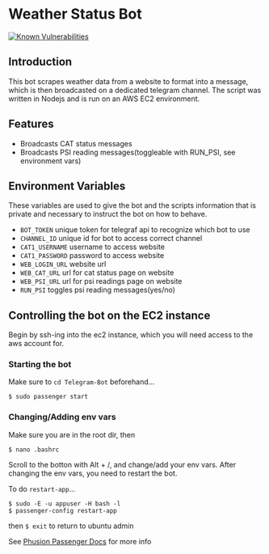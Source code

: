 # Weather Status Bot
[![Known Vulnerabilities](https://snyk.io/test/github/adohqsigs/Telegram-Bot/badge.svg?targetFile=package.json)](https://snyk.io/test/github/adohqsigs/Telegram-Bot?targetFile=package.json)

## Introduction

This bot scrapes weather data from a website to format into a message, which is then broadcasted on a dedicated telegram channel. 
The script was written in Nodejs and is run on an AWS EC2 environment.

## Features

- Broadcasts CAT status messages
- Broadcasts PSI reading messages(toggleable with RUN_PSI, see environment vars)

## Environment Variables

These variables are used to give the bot and the scripts information that is private and necessary to instruct the bot on how to behave.

- `BOT_TOKEN` unique token for telegraf api to recognize which bot to use
- `CHANNEL_ID` unique id for bot to access correct channel
- `CAT1_USERNAME` username to access website
- `CAT1_PASSWORD` password to access website
- `WEB_LOGIN_URL` website url
- `WEB_CAT_URL` url for cat status page on website
- `WEB_PSI_URL` url for psi readings page on website
- `RUN_PSI` toggles psi reading messages(yes/no)

## Controlling the bot on the EC2 instance

Begin by ssh-ing into the ec2 instance, which you will need access to the aws account for.

### Starting the bot

Make sure to `cd Telegram-Bot` beforehand...

```
$ sudo passenger start
```

### Changing/Adding env vars

Make sure you are in the root dir, then
```
$ nano .bashrc
```
Scroll to the botton with Alt + /, and change/add your env vars.
After changing the env vars, you need to restart the bot.

To do `restart-app`...
```
$ sudo -E -u appuser -H bash -l
$ passenger-config restart-app
```
then `$ exit` to return to ubuntu admin

See [Phusion Passenger Docs](https://www.phusionpassenger.com/library/) for more info
